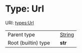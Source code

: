 
# Type: Url




URI: [types:Url](https://example.org/ccdh/datatypes/Url)

|  |  |  |
| --- | --- | --- |
| Parent type | | [String](../types/String.md) |
| Root (builtin) type | | **str** |
